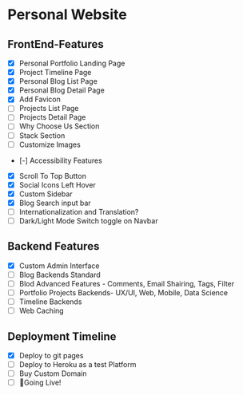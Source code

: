 # Personal Website

## FrontEnd-Features

* [x] Personal Portfolio Landing Page
* [x] Project Timeline Page
* [x] Personal Blog List Page
* [x] Personal Blog Detail Page
* [x] Add Favicon
* [ ] Projects List Page
* [ ] Projects Detail Page
* [ ] Why Choose Us Section
* [ ] Stack Section
* [ ] Customize Images
* [-] Accessibility Features
* [x] Scroll To Top Button
* [x] Social Icons Left Hover
* [x] Custom Sidebar
* [x] Blog Search input bar
* [ ] Internationalization and Translation?
* [ ] Dark/Light Mode Switch toggle on Navbar

## Backend Features

* [x] Custom Admin Interface
* [ ] Blog Backends Standard
* [ ] Blod Advanced Features - Comments, Email Shairing, Tags, Filter
* [ ] Portfolio Projects Backends- UX/UI, Web, Mobile, Data Science
* [ ] Timeline Backends
* [ ] Web Caching

## Deployment Timeline

* [x] Deploy to git pages
* [ ] Deploy to Heroku as a test Platform
* [ ] Buy Custom Domain
* [ ] 🚀Going Live!
